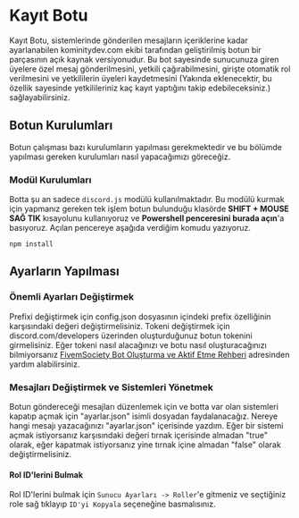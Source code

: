 # Kayıt Botu
Kayıt Botu, sistemlerinde gönderilen mesajların içeriklerine kadar ayarlanabilen kominitydev.com ekibi tarafından geliştirilmiş botun bir parçasının açık kaynak versiyonudur. Bu bot sayesinde sunucunuza giren üyelere özel mesaj gönderilmesini, yetkili çağırabilmesini, girişte otomatik rol verilmesini ve yetkililerin üyeleri kaydetmesini (Yakında eklenecektir, bu özellik sayesinde yetkilileriniz kaç kayıt yaptığını takip edebileceksiniz.) sağlayabilirsiniz.

## Botun Kurulumları
Botun çalışması bazı kurulumların yapılması gerekmektedir ve bu bölümde yapılması gereken kurulumları nasıl yapacağımızı göreceğiz.

### Modül Kurulumları
Botta şu an sadece `discord.js` modülü kullanılmaktadır. Bu modülü kurmak için yapmanız gereken tek işlem botun bulunduğu klasörde **SHIFT + MOUSE SAĞ TIK** kısayolunu kullanıyoruz ve **Powershell penceresini burada açın**'a basıyoruz. Açılan pencereye aşağıda verdiğim komudu yazıyoruz.

`npm install`

## Ayarların Yapılması 

### Önemli Ayarları Değiştirmek
Prefixi değiştirmek için config.json dosyasının içindeki prefix özelliğinin karşısındaki değeri değiştirmelisiniz. Tokeni değiştirmek için discord.com/developers üzerinden oluşturduğunuz botun tokenini girmelisiniz. Eğer tokeni nasıl alacağınızı ve botu nasıl oluşturacağınızı bilmiyorsanız [FivemSociety Bot Oluşturma ve Aktif Etme Rehberi](https://fivemsociety.com/konu/discord-botu-olusturma-ve-aktif-etme-vds-glitch.658) adresinden yardım alabilirsiniz.

### Mesajları Değiştirmek ve Sistemleri Yönetmek
Botun göndereceği mesajları düzenlemek için ve botta var olan sistemleri kapatıp açmak için "ayarlar.json" isimli dosyadan faydalanacağız. Nereye hangi mesajı yazacağınızı "ayarlar.json" içerisinde yazdım. Eğer bir sistemi açmak istiyorsanız karşısındaki değeri tırnak içerisinde almadan "true" olarak, eğer kapatmak istiyorsanız yine tırnak içine almadan "false" olarak değiştirmelisiniz. 

#### Rol ID'lerini Bulmak
Rol ID'lerini bulmak için `Sunucu Ayarları -> Roller`'e gitmeniz ve seçtiğiniz role sağ tıklayıp `ID'yi Kopyala` seçeneğine basmalısınız.
